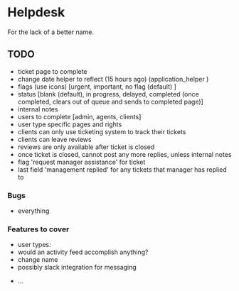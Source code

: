 # Helpdesk

For the lack of a better name.

## TODO
- ticket page to complete
- change date helper to reflect (15 hours ago) (application_helper )
- flags (use icons) [urgent, important, no flag (default) ]
- status [blank (default), in progress, delayed, completed (once completed, clears out of queue and sends to completed page)]
- internal notes
- users to complete [admin, agents, clients]
- user type specific pages and rights
- clients can only use ticketing system to track their tickets
- clients can leave reviews
- reviews are only available after ticket is closed 
- once ticket is closed, cannot post any more replies, unless internal notes
- flag 'request manager assistance' for ticket
- last field 'management replied' for any tickets that manager has replied to

### Bugs
- everything

### Features to cover
- user types:
- would an activity feed accomplish anything?
- change name
- possibly slack integration for messaging

* ...
